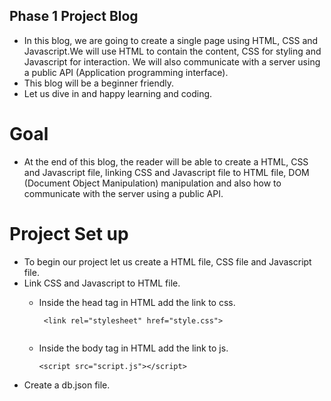## Phase 1 Project Blog
- In this blog, we are going to create a single page using HTML, CSS and Javascript.We will use HTML to contain the content, CSS for styling and Javascript for interaction. We will also communicate with a server using a public API (Application programming interface).
- This blog will be a beginner friendly.
- Let us dive in and happy learning and coding.

# Goal
- At the end of this blog, the reader will be able to create a HTML, CSS and Javascript file, linking CSS and Javascript file to HTML file, DOM (Document Object Manipulation) manipulation and also how to communicate with the server using a public API.

# Project Set up
- To begin our project let us create a HTML file, CSS file and Javascript file.
- Link CSS and Javascript to HTML file.
    - Inside the head tag in HTML add the link to css.

       ```
        <link rel="stylesheet" href="style.css">
        
       ```
    
    - Inside the body tag in HTML add the link to js.
         
        ```
        <script src="script.js"></script>
        
        ```
- Create a db.json file.

